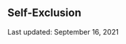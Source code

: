 ## Self-Exclusion

<Version>Last updated: September 16, 2021</Version>
<!--stackedit_data:
eyJoaXN0b3J5IjpbMjExMDcxMTExMF19
-->